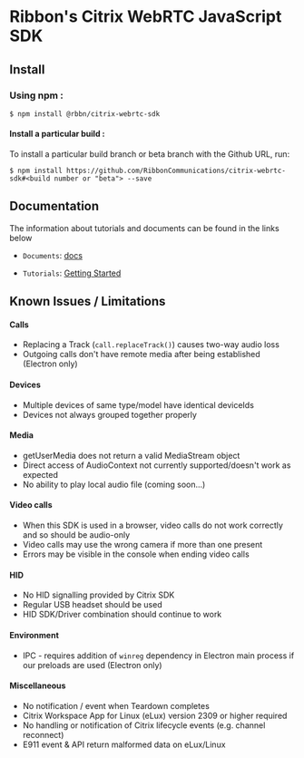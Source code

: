 # Ribbon's Citrix WebRTC JavaScript SDK

## Install

### Using npm :

`$ npm install @rbbn/citrix-webrtc-sdk`

#### Install a particular build :

To install a particular build branch or beta branch with the Github URL, run:

`$ npm install https://github.com/RibbonCommunications/citrix-webrtc-sdk#<build number or "beta"> --save`

## Documentation

The information about tutorials and documents can be found in the links below

* `Documents`: [docs](https://RibbonCommunications.github.io/citrix-webrtc-sdk/docs)

* `Tutorials`: [Getting Started](https://RibbonCommunications.github.io/citrix-webrtc-sdk/tutorials/index.html#/Getting%20Started)

## Known Issues / Limitations

#### Calls
- Replacing a Track (`call.replaceTrack()`) causes two-way audio loss
- Outgoing calls don't have remote media after being established (Electron only)

#### Devices
- Multiple devices of same type/model have identical deviceIds
- Devices not always grouped together properly

#### Media
- getUserMedia does not return a valid MediaStream object
- Direct access of AudioContext not currently supported/doesn't work as expected
- No ability to play local audio file (coming soon...)

#### Video calls
- When this SDK is used in a browser, video calls do not work correctly and so should be audio-only
- Video calls may use the wrong camera if more than one present
- Errors may be visible in the console when ending video calls

#### HID
- No HID signalling provided by Citrix SDK
- Regular USB headset should be used
- HID SDK/Driver combination should continue to work

#### Environment
- IPC - requires addition of `winreg` dependency in Electron main process if our preloads are used (Electron only)

#### Miscellaneous
- No notification / event when Teardown completes
- Citrix Workspace App for Linux (eLux) version 2309 or higher required
- No handling or notification of Citrix lifecycle events (e.g. channel reconnect)
- E911 event & API return malformed data on eLux/Linux
